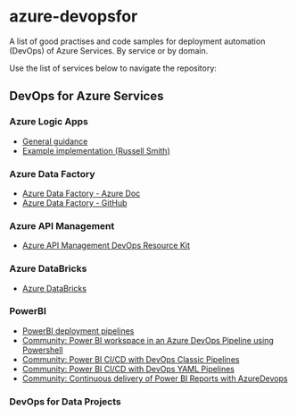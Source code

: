 # azure-devopsfor

A list of good practises and code samples for deployment automation (DevOps) of Azure Services. By service or by domain.

Use the list of services below to navigate the repository:

## DevOps for Azure Services
### Azure Logic Apps
- [General guidance](logicapps/logicapps.md)
- [Example implementation (Russell Smith)](logicapps/logicapps.md)

### Azure Data Factory
- [Azure Data Factory - Azure Doc](https://azure.microsoft.com/mediahandler/files/resourcefiles/whitepaper-adf-on-azuredevops/Azure%20data%20Factory-Whitepaper-DevOps.pdf)
- [Azure Data Factory - GitHub](https://github.com/davedoesdemos/DataDevOps/blob/master/Data_Factory/ADFDevOps.md)

### Azure API Management
- [Azure API Management DevOps Resource Kit](https://github.com/Azure/azure-api-management-devops-resource-kit)

### Azure DataBricks
- [Azure DataBricks](https://github.com/davedoesdemos/DataDevOps/blob/master/Databricks/DatabricksDevOps.md)

### PowerBI
- [PowerBI deployment pipelines](https://myignite.techcommunity.microsoft.com/sessions/83502?source=sessions)
- [Community: Power BI workspace in an Azure DevOps Pipeline using Powershell](https://blogs.endjin.com/2019/05/how-to-create-a-power-bi-workspace-in-an-azure-devops-pipeline-using-powershell/)
- [Community: Power BI CI/CD with DevOps Classic Pipelines](https://adatis.co.uk/power-bi-ci-cd-with-devops-pipelines/)
- [Community: Power BI CI/CD with DevOps YAML Pipelines](https://adatis.co.uk/power-bi-ci-cd-with-devops-yaml-pipelines/)
- [Community: Continuous delivery of Power BI Reports with AzureDevops](https://medium.com/@lopatin.yegor/continuous-delivery-of-power-bi-reports-with-azuredevops-549b8658ca52)

### DevOps for Data Projects

